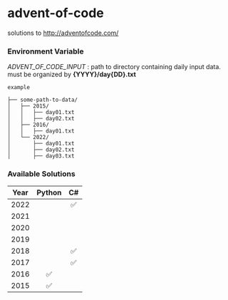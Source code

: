 # advent-of-code
solutions to http://adventofcode.com/

### Environment Variable
*ADVENT_OF_CODE_INPUT* : path to directory containing daily input data. must be organized by **{YYYY}/day{DD}.txt**
```shell
example

├── some-path-to-data/
│   ├── 2015/
│   │   ├── day01.txt
│   │   ├── day02.txt
│   ├── 2016/
│   │   ├── day01.txt
│   └── 2022/
│       ├── day01.txt
│       ├── day02.txt
│       ├── day03.txt
```

### Available Solutions
| Year |       Python        |         C#         |
|:----:|:-------------------:|:------------------:|
| 2022 |                     | :white_check_mark: |
| 2021 |                     |                    |
| 2020 |                     |                    |
| 2019 |                     |                    |
| 2018 |                     | :white_check_mark: |
| 2017 |                     | :white_check_mark: |
| 2016 | :white_check_mark:  |                    |
| 2015 | :white_check_mark:  |                    |

